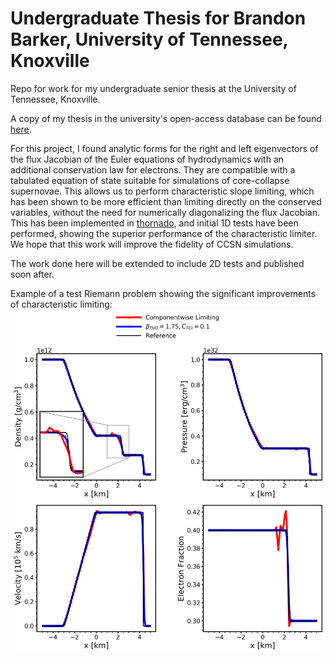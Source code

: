 # Undergraduate Thesis for Brandon Barker, University of Tennessee, Knoxville
Repo for work for my undergraduate senior thesis at the University of Tennessee, Knoxville.

A copy of my thesis in the university's open-access database can be found [here](https://trace.tennessee.edu/utk_chanhonoproj/).

For this project, I found analytic forms for the right and left eigenvectors
of the flux Jacobian of the Euler equations of hydrodynamics with an additional conservation law
for electrons. They are compatible with a tabulated equation of state suitable for simulations of core-collapse supernovae.
This allows us to perform characteristic slope limiting, which has been shown
to be more efficient than limiting directly on the conserved variables, without the need
for numerically diagonalizing the flux Jacobian.
This has been implemented in [thornado](https://github.com/endeve/thornado), and initial
1D tests have been performed, showing the superior performance of the characteristic limiter.
We hope that this work will improve the fidelity of CCSN simulations.

The work done here will be extended to include 2D tests and published soon after.

Example of a test Riemann problem showing the significant improvements of characteristic limiting:
![plot](paper/figures/characteristic_cw.png)
